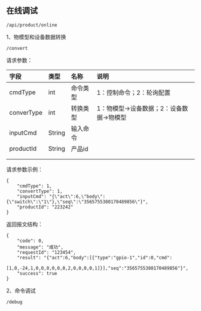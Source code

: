 ## 在线调试

```
/api/product/online
```

1、物模型和设备数据转换

```
/convert
```

请求参数：

| 字段 | 类型 | 名称 | 说明 |
| :--- | :--- | :--- | :--- |
| cmdType | int | 命令类型 | 1：控制命令；2：轮询配置 |
| converType | int | 转换类型 | 1：物模型-&gt;设备数据；2：设备数据-&gt;物模型 |
| inputCmd | String | 输入命令 |  |
| productId | String | 产品id |  |
|  |  |  |  |
|  |  |  |  |

请求参数示例：

```
{
    "cmdType": 1,
    "convertType": 1,
    "inputCmd": "{\"act\":6,\"body\":{\"switch\":\"1\"},\"seq\":\"3565755380170489856\"}",
    "productId": "223242"
}
```

返回报文结构：

```
{
    "code": 0,
    "message": "成功",
    "requestId": "123454",
    "result": "{"act":6,"body":[{"type":"gpio-1","id":0,"cmd":
    [1,0,-24,1,0,0,0,0,0,0,2,0,0,0,0,1]}],"seq":"3565755380170489856"}",
    "success": true
}
```

2、命令调试

```
/debug
```



